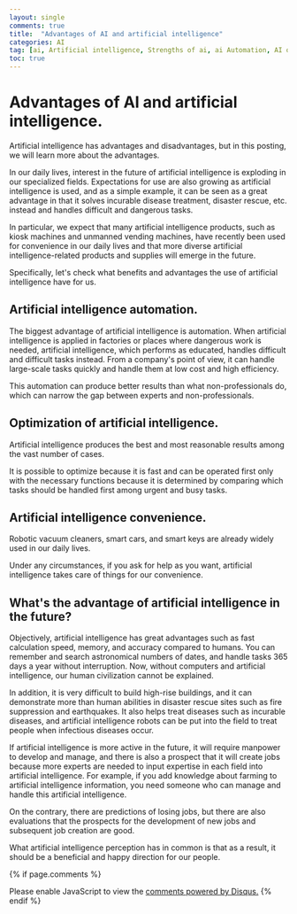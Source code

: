 ```yaml
---
layout: single
comments: true
title:  "Advantages of AI and artificial intelligence"
categories: AI
tag: [ai, Artificial intelligence, Strengths of ai, ai Automation, AI optimization, AI Convenience, The future of artificial intelligence, Artificial intelligence jobs]
toc: true
---
```





# Advantages of AI and artificial intelligence.

Artificial intelligence has advantages and disadvantages, but in this posting, we will learn more about the advantages.

In our daily lives, interest in the future of artificial intelligence is exploding in our specialized fields. Expectations for use are also growing as artificial intelligence is used, and as a simple example, it can be seen as a great advantage in that it solves incurable disease treatment, disaster rescue, etc. instead and handles difficult and dangerous tasks.

In particular, we expect that many artificial intelligence products, such as kiosk machines and unmanned vending machines, have recently been used for convenience in our daily lives and that more diverse artificial intelligence-related products and supplies will emerge in the future.

Specifically, let's check what benefits and advantages the use of artificial intelligence have for us.


## Artificial intelligence automation.

The biggest advantage of artificial intelligence is automation. When artificial intelligence is applied in factories or places where dangerous work is needed, artificial intelligence, which performs as educated, handles difficult and difficult tasks instead. From a company's point of view, it can handle large-scale tasks quickly and handle them at low cost and high efficiency.

This automation can produce better results than what non-professionals do, which can narrow the gap between experts and non-professionals.


## Optimization of artificial intelligence.

Artificial intelligence produces the best and most reasonable results among the vast number of cases.

It is possible to optimize because it is fast and can be operated first only with the necessary functions because it is determined by comparing which tasks should be handled first among urgent and busy tasks.


## Artificial intelligence convenience.

Robotic vacuum cleaners, smart cars, and smart keys are already widely used in our daily lives.

Under any circumstances, if you ask for help as you want, artificial intelligence takes care of things for our convenience.


## What's the advantage of artificial intelligence in the future?

Objectively, artificial intelligence has great advantages such as fast calculation speed, memory, and accuracy compared to humans. You can remember and search astronomical numbers of dates, and handle tasks 365 days a year without interruption. Now, without computers and artificial intelligence, our human civilization cannot be explained.

In addition, it is very difficult to build high-rise buildings, and it can demonstrate more than human abilities in disaster rescue sites such as fire suppression and earthquakes. It also helps treat diseases such as incurable diseases, and artificial intelligence robots can be put into the field to treat people when infectious diseases occur.

If artificial intelligence is more active in the future, it will require manpower to develop and manage, and there is also a prospect that it will create jobs because more experts are needed to input expertise in each field into artificial intelligence. For example, if you add knowledge about farming to artificial intelligence information, you need someone who can manage and handle this artificial intelligence.

On the contrary, there are predictions of losing jobs, but there are also evaluations that the prospects for the development of new jobs and subsequent job creation are good.

What artificial intelligence perception has in common is that as a result, it should be a beneficial and happy direction for our people.



{% if page.comments %}
<div id="disqus_thread"></div>
<script>
    /**
    *  RECOMMENDED CONFIGURATION VARIABLES: EDIT AND UNCOMMENT THE SECTION BELOW TO INSERT DYNAMIC VALUES FROM YOUR PLATFORM OR CMS.
    *  LEARN WHY DEFINING THESE VARIABLES IS IMPORTANT: https://disqus.com/admin/universalcode/#configuration-variables    */
    
    var disqus_config = function () {
    this.page.url = "{{ page.url | absolute_url }};";  // Replace PAGE_URL with your page's canonical URL variable
    this.page.identifier = "{{ page.id }}";; // Replace PAGE_IDENTIFIER with your page's unique identifier variable
    };
    
    (function() { // DON'T EDIT BELOW THIS LINE
    var d = document, s = d.createElement('script');
    s.src = 'https://alphafaceblog.disqus.com/embed.js';
    s.setAttribute('data-timestamp', +new Date());
    (d.head || d.body).appendChild(s);
    })();
</script>
<noscript>Please enable JavaScript to view the <a href="https://disqus.com/?ref_noscript">comments powered by Disqus.</a></noscript>
{% endif %}